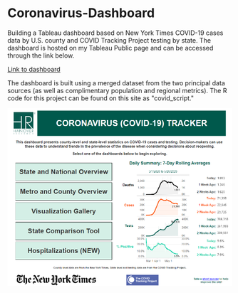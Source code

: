 # Coronavirus-Dashboard
Building a Tableau dashboard based on New York Times COVID-19 cases data by U.S. county and COVID Tracking Project testing by state. The dashboard is hosted on my Tableau Public page and can be accessed through the link below.

[Link to dashboard](https://public.tableau.com/views/COVIDDashboard-Public/0_Introduction?:language=en&:display_count=y&publish=yes&:origin=viz_share_link)

The dashboard is built using a merged dataset from the two principal data sources (as well as complimentary population and regional metrics). The R code for this project can be found on this site as "covid_script."

![Dashboard](https://github.com/ckelly17/Coronavirus-Dashboard/blob/master//misc/landing_page.png)
